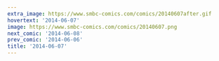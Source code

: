 ```yaml
---
extra_image: https://www.smbc-comics.com/comics/20140607after.gif
hovertext: '2014-06-07'
image: https://www.smbc-comics.com/comics/20140607.png
next_comic: '2014-06-08'
prev_comic: '2014-06-06'
title: '2014-06-07'
---
```



